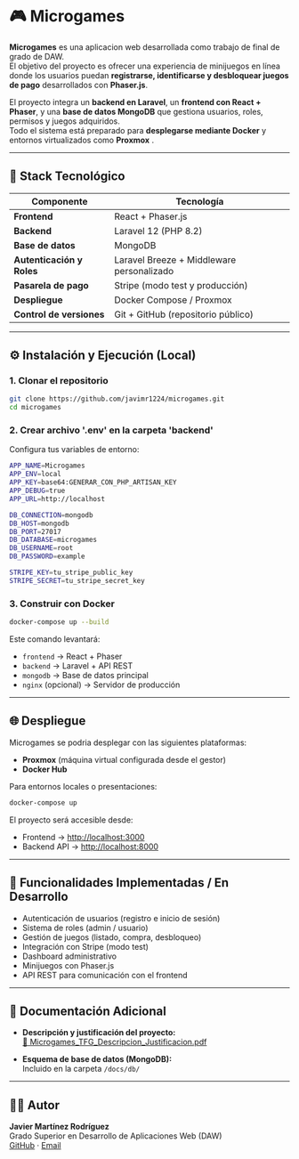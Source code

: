 # 🎮 Microgames

**Microgames** es una aplicacion web desarrollada como trabajo de final de grado de DAW.  
El objetivo del proyecto es ofrecer una experiencia de minijuegos en línea donde los usuarios puedan **registrarse, identificarse y desbloquear juegos de pago** desarrollados con **Phaser.js**.

El proyecto integra un **backend en Laravel**, un **frontend con React + Phaser**, y una **base de datos MongoDB** que gestiona usuarios, roles, permisos y juegos adquiridos.  
Todo el sistema está preparado para **desplegarse mediante Docker** y entornos virtualizados como **Proxmox** .

---

## 🚀 Stack Tecnológico

| Componente | Tecnología |
|-------------|-------------|
| **Frontend** | React + Phaser.js
| **Backend** | Laravel 12 (PHP 8.2) |
| **Base de datos** | MongoDB |
| **Autenticación y Roles** | Laravel Breeze + Middleware personalizado |
| **Pasarela de pago** | Stripe (modo test y producción) |
| **Despliegue** | Docker Compose / Proxmox |
| **Control de versiones** | Git + GitHub (repositorio público) |

---

## ⚙️ Instalación y Ejecución (Local)

### 1. Clonar el repositorio
```bash
git clone https://github.com/javimr1224/microgames.git
cd microgames
```

### 2. Crear archivo '.env' en la carpeta 'backend'
Configura tus variables de entorno:
```bash
APP_NAME=Microgames
APP_ENV=local
APP_KEY=base64:GENERAR_CON_PHP_ARTISAN_KEY
APP_DEBUG=true
APP_URL=http://localhost

DB_CONNECTION=mongodb
DB_HOST=mongodb
DB_PORT=27017
DB_DATABASE=microgames
DB_USERNAME=root
DB_PASSWORD=example

STRIPE_KEY=tu_stripe_public_key
STRIPE_SECRET=tu_stripe_secret_key
```

### 3. Construir con Docker
```bash
docker-compose up --build
```

Este comando levantará:
- `frontend` → React + Phaser 
- `backend` → Laravel + API REST  
- `mongodb` → Base de datos principal  
- `nginx` (opcional) → Servidor de producción

---

## 🌐 Despliegue

Microgames se podria desplegar con las siguientes plataformas:
- **Proxmox** (máquina virtual configurada desde el gestor)
- **Docker Hub**

Para entornos locales o presentaciones:
```bash
docker-compose up
```
El proyecto será accesible desde:
- Frontend → [http://localhost:3000](http://localhost:3000)  
- Backend API → [http://localhost:8000](http://localhost:8000)

---

## 🧩 Funcionalidades Implementadas / En Desarrollo

- Autenticación de usuarios (registro e inicio de sesión)
- Sistema de roles (admin / usuario)
- Gestión de juegos (listado, compra, desbloqueo)
- Integración con Stripe (modo test)
- Dashboard administrativo
- Minijuegos con Phaser.js
- API REST para comunicación con el frontend

---

## 📄 Documentación Adicional

- **Descripción y justificación del proyecto:**  
  [📘 Microgames_TFG_Descripcion_Justificacion.pdf](./Microgames_TFG_Descripcion_Justificacion.pdf)

- **Esquema de base de datos (MongoDB):**  
  Incluido en la carpeta `/docs/db/`

---

## 👨‍💻 Autor

**Javier Martínez Rodríguez**  
Grado Superior en Desarrollo de Aplicaciones Web (DAW)  
[GitHub](https://github.com/javimr1224) · [Email](mailto:tuemail@ejemplo.com)

